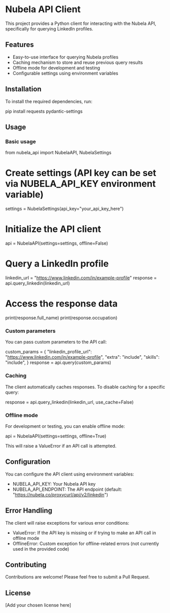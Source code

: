 # Nubela API Client

This project provides a Python client for interacting with the Nubela API, specifically for querying LinkedIn profiles.

## Features

- Easy-to-use interface for querying Nubela profiles
- Caching mechanism to store and reuse previous query results
- Offline mode for development and testing
- Configurable settings using environment variables

## Installation

To install the required dependencies, run:

pip install requests pydantic-settings

## Usage

### Basic usage

from nubela_api import NubelaAPI, NubelaSettings

# Create settings (API key can be set via NUBELA_API_KEY environment variable)
settings = NubelaSettings(api_key="your_api_key_here")

# Initialize the API client
api = NubelaAPI(settings=settings, offline=False)

# Query a LinkedIn profile
linkedin_url = "https://www.linkedin.com/in/example-profile"
response = api.query_linkedin(linkedin_url)

# Access the response data
print(response.full_name)
print(response.occupation)

### Custom parameters

You can pass custom parameters to the API call:

custom_params = {
    "linkedin_profile_url": "https://www.linkedin.com/in/example-profile",
    "extra": "include",
    "skills": "include",
}
response = api.query(custom_params)

### Caching

The client automatically caches responses. To disable caching for a specific query:

response = api.query_linkedin(linkedin_url, use_cache=False)

### Offline mode

For development or testing, you can enable offline mode:

api = NubelaAPI(settings=settings, offline=True)

This will raise a ValueError if an API call is attempted.

## Configuration

You can configure the API client using environment variables:

- NUBELA_API_KEY: Your Nubela API key
- NUBELA_API_ENDPOINT: The API endpoint (default: "https://nubela.co/proxycurl/api/v2/linkedin")

## Error Handling

The client will raise exceptions for various error conditions:

- ValueError: If the API key is missing or if trying to make an API call in offline mode
- OfflineError: Custom exception for offline-related errors (not currently used in the provided code)

## Contributing

Contributions are welcome! Please feel free to submit a Pull Request.

## License

[Add your chosen license here]